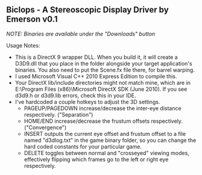 Biclops - A Stereoscopic Display Driver by Emerson v0.1
-------------------------------------------------------

*NOTE: Binaries are available under the "Downloads" button*

Usage Notes:
* This is a DirectX 9 wrapper DLL. When you build it, it will create a D3D9.dll that you place in the folder alongside your target application's binaries. You also need to put the Scene.fx file there, for barrel warping.
* I used Microsoft Visual C++ 2010 Express Edition to compile this.
* Your DirectX lib/include directories might not match mine, which are in E:\Program Files (x86)\Microsoft DirectX SDK (June 2010). If you see d3d9.h or d3d9.lib errors, check this in your IDE.
* I've hardcoded a couple hotkeys to adjust the 3D settings. 
  * PAGEUP/PAGEDOWN increase/decrease the inter-eye distance respectively. ("Separation")
  * HOME/END increase/decrease the frustum offsets respectively. ("Convergence")
  * INSERT outputs the current eye offset and frustum offset to a file named "d3dlog.txt" in the game binary folder, so you can change the hard coded constants for your particular game.
  * DELETE toggles between normal and "crosseyed" viewing modes, effectively flipping which frames go to the left or right eye respectively.